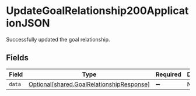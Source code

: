 # UpdateGoalRelationship200ApplicationJSON

Successfully updated the goal relationship.


## Fields

| Field                                                                                        | Type                                                                                         | Required                                                                                     | Description                                                                                  |
| -------------------------------------------------------------------------------------------- | -------------------------------------------------------------------------------------------- | -------------------------------------------------------------------------------------------- | -------------------------------------------------------------------------------------------- |
| `data`                                                                                       | [Optional[shared.GoalRelationshipResponse]](../../models/shared/goalrelationshipresponse.md) | :heavy_minus_sign:                                                                           | N/A                                                                                          |